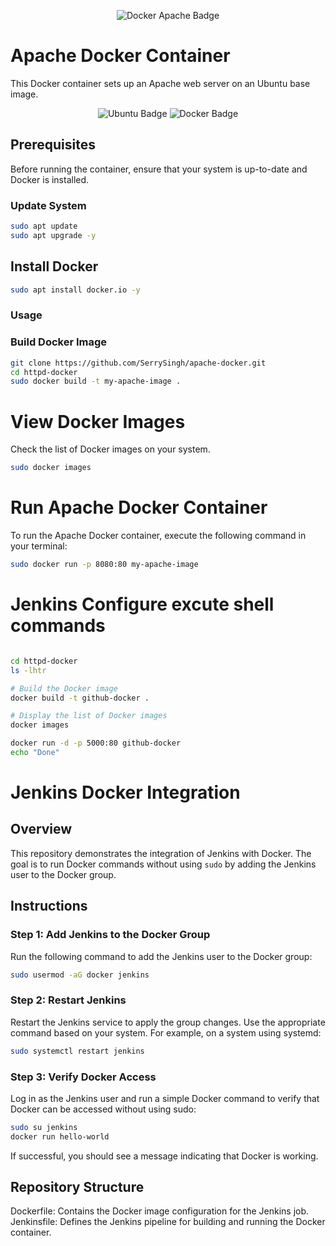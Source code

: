 <p align="center">
  <img src="https://img.shields.io/badge/Docker-Apache-blue?style=for-the-badge" alt="Docker Apache Badge">
</p>

# Apache Docker Container

This Docker container sets up an Apache web server on an Ubuntu base image.

<p align="center">
  <img src="https://img.shields.io/badge/Ubuntu-Latest-orange?style=for-the-badge" alt="Ubuntu Badge">
  <img src="https://img.shields.io/badge/Docker-19.03%2B-blue?style=for-the-badge" alt="Docker Badge">
</p>

## Prerequisites

Before running the container, ensure that your system is up-to-date and Docker is installed.

### Update System

```bash
sudo apt update
sudo apt upgrade -y
```

##  Install Docker

```bash
sudo apt install docker.io -y
```
### Usage

### Build Docker Image

```bash
git clone https://github.com/SerrySingh/apache-docker.git
cd httpd-docker
sudo docker build -t my-apache-image .
```
# View Docker Images

Check the list of Docker images on your system.

```bash
sudo docker images
```

# Run Apache Docker Container

To run the Apache Docker container, execute the following command in your terminal:

```bash
sudo docker run -p 8080:80 my-apache-image
```

# Jenkins Configure excute shell commands 
```bash

cd httpd-docker
ls -lhtr

# Build the Docker image
docker build -t github-docker .

# Display the list of Docker images
docker images

docker run -d -p 5000:80 github-docker 
echo "Done"
```

# Jenkins Docker Integration

## Overview

This repository demonstrates the integration of Jenkins with Docker. The goal is to run Docker commands without using `sudo` by adding the Jenkins user to the Docker group.

## Instructions

### Step 1: Add Jenkins to the Docker Group


Run the following command to add the Jenkins user to the Docker group:

```bash
sudo usermod -aG docker jenkins

```
### Step 2: Restart Jenkins

Restart the Jenkins service to apply the group changes. Use the appropriate command based on your system. For example, on a system using systemd:
```bash
sudo systemctl restart jenkins
```
### Step 3: Verify Docker Access
Log in as the Jenkins user and run a simple Docker command to verify that Docker can be accessed without using sudo:
```bash
sudo su jenkins
docker run hello-world
```
If successful, you should see a message indicating that Docker is working.

## Repository Structure
Dockerfile: Contains the Docker image configuration for the Jenkins job.
Jenkinsfile: Defines the Jenkins pipeline for building and running the Docker container.
